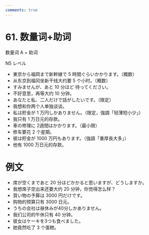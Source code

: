 ```yaml
---
comments: true
---
```


# 61. 数量词+助词

数量词 A + 助词

N5 レベル

- 東京から福岡まで新幹線で 5 時間ぐらいかかります。（概数）
- 从东京到福冈坐新干线大约要 5 个小时。（概数）
- すみませんが、あと 10 分ほど 待ってください。
- 不好意思，再等大约 10 分钟。
- あなたと私、二人だけで話がしたいです。（限定）
- 我想和你两个人单独谈谈。
- 私は貯金が 1 万円しかありません。（限定，強調「轻薄短小少」）
- 我只有 1 万日元的存款。
- 車の修理に 2週間はかかります。（最小限）
- 修车要花 2 个星期。
- 彼は貯金が 1000 万円もあります。（強調「重厚長大多」）
- 他有 1000 万日元的存款。

# 例文

- 席が空くまであと 20 分ほどかかると思いますが、どうしますか。
- 我想席子空出来还要大约 20 分钟，你觉得怎么样？
- 買い物の予算は 3000 円だけです。
- 购物的预算只有 3000 日元。
- うちの会社は昼休みが40分しかありません。
- 我们公司的午休只有 40 分钟。
- 彼女はケーキを3つも食べました。
- 她竟然吃了 3 个蛋糕。
